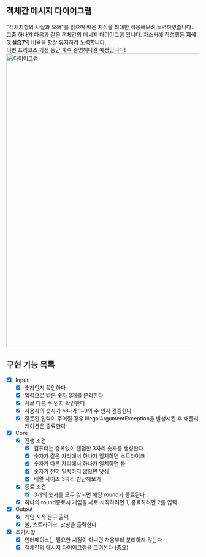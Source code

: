 ## 객체간 메시지 다이어그램
"객체지향의 사실과 오해"를 읽으며 배운 지식을 최대한 적용해보려 노력하였습니다.    
그중 하나가 다음과 같은 객체간의 메시지 다이어그램 입니다. 자소서에 작성했든 **지식3:실습7**의 비율을 항상 유지하려 노력합니다.    
이번 프리코스 과정 동안 계속 증명해나갈 예정입니다!    
<img width="767" alt="다이어그램" src="https://github.com/zbqmgldjfh/ServletEx/assets/60593969/13b15ec3-a9d5-4652-9240-ba843afa6a63">

## 구현 기능 목록
- [x] Input
    - [x] 숫자인지 확인하다
    - [x] 입력으로 받은 숫자 3개를 분리한다
    - [x] 서로 다른 수 인지 확인한다
    - [x] 사용자의 숫자가 하나가 1~9의 수 인지 검증한다
    - [x] 잘못된 입력이 주어질 경우 IllegalArgumentException을 발생시킨 후 애플리케이션은 종료한다
- [x] Core
    - [x] 진행 조건
        - [x] 컴퓨터는 중복없이 랜덤한 3자리 숫자를 생성한다
        - [x] 숫자가 같은 자리에서 하나가 일치하면 스트라이크
        - [x] 숫자가 다른 자리에서 하나가 일치하면 볼
        - [x] 숫자가 전혀 일치하지 않으면 낫싱
        - [x] 배열 사이즈 3짜리 판단해보기
    - [x] 종료 조건
        - [x] 3개의 숫자를 모두 맞히면 해당 round가 종료된다
    - [x] 하나의 round종료시 게임을 새로 시작하려면 1, 종료하려면 2를 입력
- [x] Output
    - [x] 게임 시작 문구 출력
    - [x] 볼, 스트라이크, 낫싱을 출력한다
- [x] 추가사항
    - [x] 인터페이스는 필요한 시점이 아니면 처음부터 분리하지 않는다
    - [x] 객체간의 메시지 다이어그램을 그려본다 (중요)
